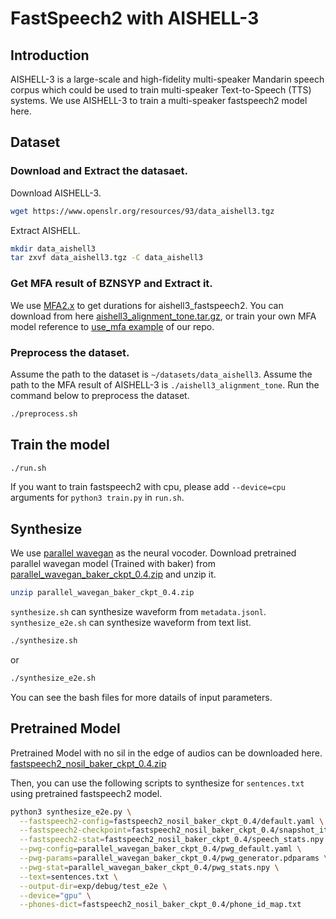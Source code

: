 # FastSpeech2 with AISHELL-3

## Introduction
AISHELL-3 is a large-scale and high-fidelity multi-speaker Mandarin speech corpus which could be used to train multi-speaker Text-to-Speech (TTS) systems.
We use AISHELL-3 to train a multi-speaker fastspeech2 model here.

## Dataset

### Download and Extract the datasaet.
Download AISHELL-3.
```bash
wget https://www.openslr.org/resources/93/data_aishell3.tgz
```
Extract AISHELL.
```bash
mkdir data_aishell3
tar zxvf data_aishell3.tgz -C data_aishell3
```

### Get MFA result of BZNSYP and Extract it.

We use [MFA2.x](https://github.com/MontrealCorpusTools/Montreal-Forced-Aligner) to get durations for aishell3_fastspeech2.
You can download from here [aishell3_alignment_tone.tar.gz](https://paddlespeech.bj.bcebos.com/MFA/AISHELL-3/with_tone/aishell3_alignment_tone.tar.gz), or train your own MFA model reference to [use_mfa example](https://github.com/PaddlePaddle/Parakeet/tree/develop/examples/use_mfa) of our repo.

### Preprocess the dataset.

Assume the path to the dataset is `~/datasets/data_aishell3`.
Assume the path to the MFA result of AISHELL-3 is `./aishell3_alignment_tone`.
Run the command below to preprocess the dataset.

```bash
./preprocess.sh
```
## Train the model
```bash
./run.sh
```
If you want to train fastspeech2 with cpu, please add `--device=cpu` arguments for `python3 train.py` in `run.sh`.
## Synthesize
We use [parallel wavegan](https://github.com/PaddlePaddle/Parakeet/tree/develop/examples/parallelwave_gan/baker) as the neural vocoder.
Download pretrained parallel wavegan model (Trained with baker) from [parallel_wavegan_baker_ckpt_0.4.zip](https://paddlespeech.bj.bcebos.com/Parakeet/parallel_wavegan_baker_ckpt_0.4.zip) and unzip it.
```bash
unzip parallel_wavegan_baker_ckpt_0.4.zip
```
`synthesize.sh` can synthesize waveform from `metadata.jsonl`.
`synthesize_e2e.sh` can synthesize waveform from text list.

```bash
./synthesize.sh
```
or
```bash
./synthesize_e2e.sh
```

You can see the bash files for more datails of input parameters.

## Pretrained Model
Pretrained Model with no sil in the edge of audios can be downloaded here. [fastspeech2_nosil_baker_ckpt_0.4.zip](https://paddlespeech.bj.bcebos.com/Parakeet/fastspeech2_nosil_baker_ckpt_0.4.zip)

Then, you can use the following scripts to synthesize for `sentences.txt` using pretrained fastspeech2 model.
```bash
python3 synthesize_e2e.py \
  --fastspeech2-config=fastspeech2_nosil_baker_ckpt_0.4/default.yaml \
  --fastspeech2-checkpoint=fastspeech2_nosil_baker_ckpt_0.4/snapshot_iter_76000.pdz \
  --fastspeech2-stat=fastspeech2_nosil_baker_ckpt_0.4/speech_stats.npy \
  --pwg-config=parallel_wavegan_baker_ckpt_0.4/pwg_default.yaml \
  --pwg-params=parallel_wavegan_baker_ckpt_0.4/pwg_generator.pdparams \
  --pwg-stat=parallel_wavegan_baker_ckpt_0.4/pwg_stats.npy \
  --text=sentences.txt \
  --output-dir=exp/debug/test_e2e \
  --device="gpu" \
  --phones-dict=fastspeech2_nosil_baker_ckpt_0.4/phone_id_map.txt
```
